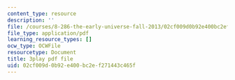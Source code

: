 ```yaml
---
content_type: resource
description: ''
file: /courses/8-286-the-early-universe-fall-2013/02cf009d0b92e400bc2ef271443c465f_RgScJ20EnW8.pdf
file_type: application/pdf
learning_resource_types: []
ocw_type: OCWFile
resourcetype: Document
title: 3play pdf file
uid: 02cf009d-0b92-e400-bc2e-f271443c465f
---
```


